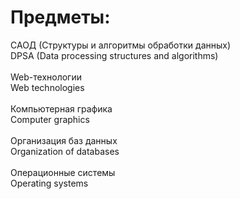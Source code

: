 # Предметы:
САОД (Структуры и алгоритмы обработки данных)<br>
DPSA (Data processing structures and algorithms)<br>
<br>
Web-технологии<br>
Web technologies<br>
<br>
Компьютерная графика<br>
Computer graphics<br>
<br>
Организация баз данных<br>
Organization of databases<br>
<br>
Операционные системы<br>
Operating systems<br>

